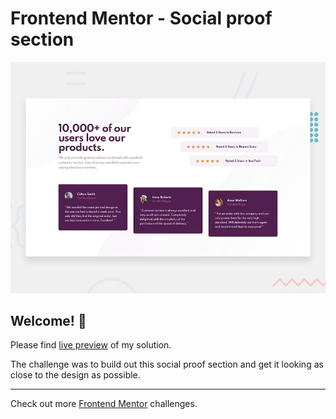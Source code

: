 # Frontend Mentor - Social proof section

![Design preview for the Social proof section coding challenge](./design/desktop-preview.jpg)

## Welcome! 👋

Please find [live preview](https://fem-social-proof-section.vercel.app/) of my solution.

The challenge was to build out this social proof section and get it looking as close to the design as possible.

----

Check out more [Frontend Mentor](https://www.frontendmentor.io) challenges.
